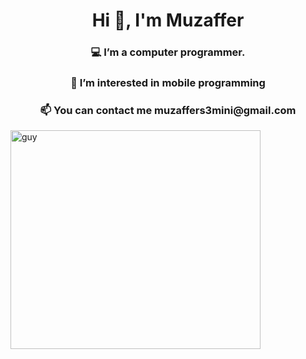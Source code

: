 
<h1 align="center">Hi 👋, I'm Muzaffer </h1>
<h3 align="center">💻 I’m a computer programmer.</h3>
<h3 align="center">👀 I’m interested in mobile programming</h3>
<h3 align="center">📫 You can contact me muzaffers3mini@gmail.com</h3>

<img align="middle" height="350px" alt="guy" width="400" src="https://media.giphy.com/media/QCAaqb7STvc3u/giphy.gif" /> </a>



